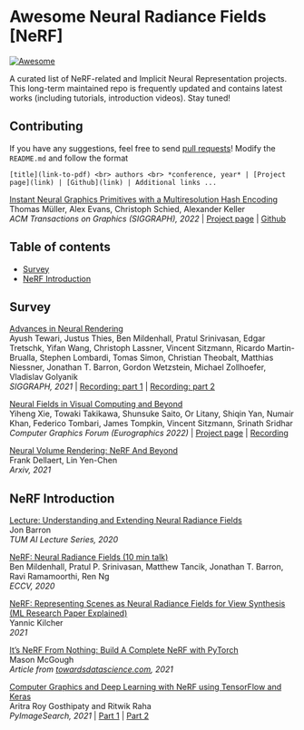 # Awesome Neural Radiance Fields [NeRF] 
[![Awesome](https://cdn.rawgit.com/sindresorhus/awesome/d7305f38d29fed78fa85652e3a63e154dd8e8829/media/badge.svg)](https://github.com/sindresorhus/awesome)

A curated list of NeRF-related and Implicit Neural Representation projects. This long-term maintained repo is frequently updated and contains latest works (including tutorials, introduction videos). Stay tuned!

## Contributing
If you have any suggestions, feel free to send [pull requests](https://github.com/salykovaa/awesome-nerf/pulls)! Modify the `README.md` and follow the format
``` 
[title](link-to-pdf) <br> authors <br> *conference, year* | [Project page](link) | [Github](link) | Additional links ...
``` 

[Instant Neural Graphics Primitives with a Multiresolution Hash Encoding](https://arxiv.org/abs/2201.05989)
<br>
Thomas Müller, Alex Evans, Christoph Schied, Alexander Keller
<br>
*ACM Transactions on Graphics (SIGGRAPH), 2022* | [Project page](https://nvlabs.github.io/instant-ngp/) | [Github](https://github.com/NVlabs/instant-ngp)

## Table of contents
- [Survey](#survey)
- [NeRF Introduction](#nerf-introduction)

## Survey
[Advances in Neural Rendering](https://arxiv.org/abs/2111.05849) <br> Ayush Tewari, Justus Thies, Ben Mildenhall, Pratul Srinivasan, Edgar Tretschk, Yifan Wang, Christoph Lassner, Vincent Sitzmann, Ricardo Martin-Brualla, Stephen Lombardi, Tomas Simon, Christian Theobalt, Matthias Niessner, Jonathan T. Barron, Gordon Wetzstein, Michael Zollhoefer, Vladislav Golyanik <br> *SIGGRAPH, 2021* | [Recording: part 1](https://www.youtube.com/watch?v=otly9jcZ0Jg) | [Recording: part 2](https://www.youtube.com/watch?v=aboFl5ozImM)

[Neural Fields in Visual Computing and Beyond](https://arxiv.org/abs/2111.11426) <br> Yiheng Xie, Towaki Takikawa, Shunsuke Saito, Or Litany, Shiqin Yan, Numair Khan, Federico Tombari, James Tompkin, Vincent Sitzmann, Srinath Sridhar <br> *Computer Graphics Forum (Eurographics 2022)* | [Project page](https://neuralfields.cs.brown.edu/) | [Recording](https://www.youtube.com/watch?v=hr2WQCs_P78)

[Neural Volume Rendering: NeRF And Beyond](https://arxiv.org/abs/2101.05204) <br> Frank Dellaert, Lin Yen-Chen <br> *Arxiv, 2021*


## NeRF Introduction
[Lecture: Understanding and Extending Neural Radiance Fields](https://www.youtube.com/watch?v=nRyOzHpcr4Q) <br> Jon Barron <br> *TUM AI Lecture Series, 2020*

[NeRF: Neural Radiance Fields (10 min talk)](https://www.youtube.com/watch?v=LRAqeM8EjOo) <br> Ben Mildenhall, Pratul P. Srinivasan, Matthew Tancik, Jonathan T. Barron, Ravi Ramamoorthi, Ren Ng <br> *ECCV, 2020*

[NeRF: Representing Scenes as Neural Radiance Fields for View Synthesis (ML Research Paper Explained)](https://www.youtube.com/watch?v=CRlN-cYFxTk) <br> Yannic Kilcher <br> *2021*

[It’s NeRF From Nothing: Build A Complete NeRF with PyTorch](https://towardsdatascience.com/its-nerf-from-nothing-build-a-vanilla-nerf-with-pytorch-7846e4c45666) <br> Mason McGough <br> *Article from [towardsdatascience.com](https://towardsdatascience.com), 2021*

[Computer Graphics and Deep Learning with NeRF using TensorFlow and Keras](https://pyimagesearch.com/2021/11/10/computer-graphics-and-deep-learning-with-nerf-using-tensorflow-and-keras-part-1/) <br> Aritra Roy Gosthipaty and Ritwik Raha <br> *PyImageSearch, 2021* | [Part 1](https://pyimagesearch.com/2021/11/10/computer-graphics-and-deep-learning-with-nerf-using-tensorflow-and-keras-part-1/) | [Part 2](https://pyimagesearch.com/2021/11/17/computer-graphics-and-deep-learning-with-nerf-using-tensorflow-and-keras-part-2/)
